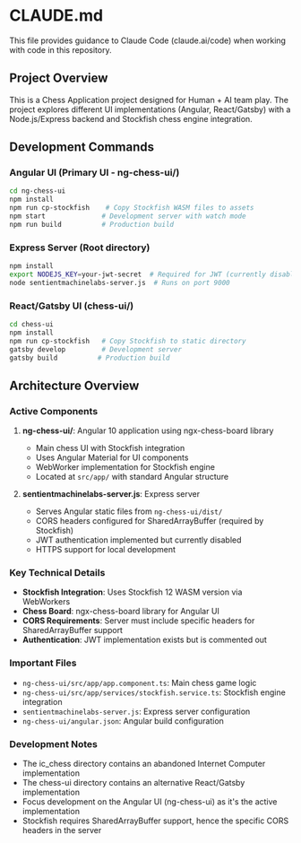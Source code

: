 # CLAUDE.md

This file provides guidance to Claude Code (claude.ai/code) when working with code in this repository.

## Project Overview

This is a Chess Application project designed for Human + AI team play. The project explores different UI implementations (Angular, React/Gatsby) with a Node.js/Express backend and Stockfish chess engine integration.

## Development Commands

### Angular UI (Primary UI - ng-chess-ui/)
```bash
cd ng-chess-ui
npm install
npm run cp-stockfish    # Copy Stockfish WASM files to assets
npm start              # Development server with watch mode
npm run build          # Production build
```

### Express Server (Root directory)
```bash
npm install
export NODEJS_KEY=your-jwt-secret  # Required for JWT (currently disabled)
node sentientmachinelabs-server.js  # Runs on port 9000
```

### React/Gatsby UI (chess-ui/)
```bash
cd chess-ui
npm install
npm run cp-stockfish   # Copy Stockfish to static directory
gatsby develop         # Development server
gatsby build          # Production build
```

## Architecture Overview

### Active Components
1. **ng-chess-ui/**: Angular 10 application using ngx-chess-board library
   - Main chess UI with Stockfish integration
   - Uses Angular Material for UI components
   - WebWorker implementation for Stockfish engine
   - Located at `src/app/` with standard Angular structure

2. **sentientmachinelabs-server.js**: Express server
   - Serves Angular static files from `ng-chess-ui/dist/`
   - CORS headers configured for SharedArrayBuffer (required by Stockfish)
   - JWT authentication implemented but currently disabled
   - HTTPS support for local development

### Key Technical Details
- **Stockfish Integration**: Uses Stockfish 12 WASM version via WebWorkers
- **Chess Board**: ngx-chess-board library for Angular UI
- **CORS Requirements**: Server must include specific headers for SharedArrayBuffer support
- **Authentication**: JWT implementation exists but is commented out

### Important Files
- `ng-chess-ui/src/app/app.component.ts`: Main chess game logic
- `ng-chess-ui/src/app/services/stockfish.service.ts`: Stockfish engine integration
- `sentientmachinelabs-server.js`: Express server configuration
- `ng-chess-ui/angular.json`: Angular build configuration

### Development Notes
- The ic_chess directory contains an abandoned Internet Computer implementation
- The chess-ui directory contains an alternative React/Gatsby implementation
- Focus development on the Angular UI (ng-chess-ui) as it's the active implementation
- Stockfish requires SharedArrayBuffer support, hence the specific CORS headers in the server